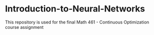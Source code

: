 # Introduction-to-Neural-Networks
This repository is used for the final Math 461 - Continuous Optimization course assignment
